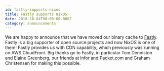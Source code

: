 ```yaml
---
id: fastly-supports-nixos
title: Fastly supports NixOS 
date: 2018-10-04T00:00:00.000Z
category: announcements
---
```

We are happy to announce that we have moved our binary cache to [Fastly](https://fastly.com). Fastly is a big supporter of open source projects and now NixOS is one of them! Fastly provides us with CDN capability, which previously was running on AWS CloudFront. Big thanks go to Fastly, in particular Tom Denniston and Elaine Greenberg, our friends at [Infor](https://www.infor.com) and [Packet.com](https://packet.com) and Graham Christensen for making this possible.
